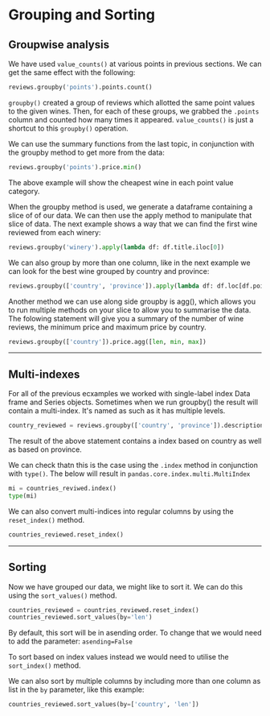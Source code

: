 # Grouping and Sorting

## Groupwise analysis

We have used `value_counts()` at various points in previous sections. We can get the same effect with the following:

```Python
reviews.groupby('points').points.count()
```

`groupby()` created a group of reviews which allotted the same point values to the given wines. Then, for each of these groups, we grabbed the `.points` column and counted how many times it appeared. `value_counts()` is just a shortcut to this `groupby()` operation.

We can use the summary functions from the last topic, in conjunction with the groupby method to get more from the data:

```Python
reviews.groupby('points').price.min()
```

The above example will show the cheapest wine in each point value category.

When the groupby method is used, we generate a dataframe containing a slice of of our data. We can then use the apply method to manipulate that slice of data. The next example shows a way that we can find the first wine reviewed from each winery:

```Python
reviews.groupby('winery').apply(lambda df: df.title.iloc[0])
```

We can also group by more than one column, like in the next example we can look for the best wine grouped by country and province:

```Python
reviews.groupby(['country', 'province']).apply(lambda df: df.loc[df.points.idxmax()])
```

Another method we can use along side groupby is agg(), which allows you to run multiple methods on your slice to allow you to summarise the data. The folowing statement will give you a summary of the number of wine reviews, the minimum price and maximum price by country.

```Python
reviews.groupby(['country']).price.agg([len, min, max])
```
---
## Multi-indexes

For all of the previous ecxamples we worked with single-label index Data frame and Series objects. Sometimes when we run groupby() the result will contain a multi-index. It's named as such as it has multiple levels.

```Python
country_reviewed = reviews.groupby(['country', 'province']).description.agg([len])
```
The result of the above statement contains a index based on country as well as based on province.

We can check thatn this is the case using the `.index` method in conjunction with `type()`. The below will result in `pandas.core.index.multi.MultiIndex`

```Python
mi = countries_reviwed.index()
type(mi)
```

We can also convert multi-indices into regular columns by using the `reset_index()` method.

```Python
countries_reviewed.reset_index()
```

---
## Sorting

Now we have grouped our data, we might like to sort it. We can do this using the `sort_values()` method.

```Python
countries_reviewed = countries_reviewed.reset_index()
countries_reviewed.sort_values(by='len')
```

By default, this sort will be in asending order. To change that we would need to add the parameter: `asending=False`

To sort based on index values instead we would need to utilise the `sort_index()` method.

We can also sort by multiple columns by including more than one column as list in the `by` parameter, like this example:

```Python
countries_reviewed.sort_values(by=['country', 'len'])
```